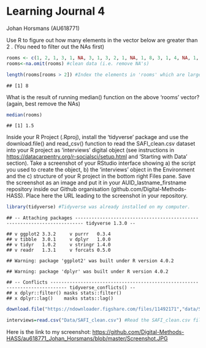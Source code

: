 Learning Journal 4
================
Johan Horsmans (AU618771)

Use R to figure out how many elements in the vector below are greater
than 2 . (You need to filter out the NAs
first)

``` r
rooms <- c(1, 2, 1, 3, 1, NA, 3, 1, 3, 2, 1, NA, 1, 8, 3, 1, 4, NA, 1, 3, 1, 2, 1, 7, 1, NA) #Create the rooms data objet
rooms<-na.omit(rooms) #clean data (i.e. remove NA's)

length(rooms[rooms > 2]) #Index the elements in 'rooms' which are larger than 2 and take the length of these elements.
```

    ## [1] 8

What is the result of running median() function on the above ‘rooms’
vector? (again, best remove the NAs)

``` r
median(rooms)
```

    ## [1] 1.5

Inside your R Project (.Rproj), install the ‘tidyverse’ package and use
the download.file() and read\_csv() function to read the SAFI\_clean.csv
dataset into your R project as ‘interviews’ digital object (see
instructions in <https://datacarpentry.org/r-socialsci/setup.html> and
‘Starting with Data’ section). Take a screenshot of your RStudio
interface showing a) the script you used to create the object, b) the
‘interviews’ object in the Environment and the c) structure of your R
project in the bottom right Files pane. Save the screenshot as an image
and put it in your AUID\_lastname\_firstname repository inside our
Github organisation (github.com/Digital-Methods-HASS). Place here the
URL leading to the screenshot in your
    repository.

``` r
library(tidyverse) #Tidyverse was already installed on my computer.
```

    ## -- Attaching packages ------------------------------------------------------------------------- tidyverse 1.3.0 --

    ## v ggplot2 3.3.2     v purrr   0.3.4
    ## v tibble  3.0.1     v dplyr   1.0.0
    ## v tidyr   1.0.2     v stringr 1.4.0
    ## v readr   1.3.1     v forcats 0.5.0

    ## Warning: package 'ggplot2' was built under R version 4.0.2

    ## Warning: package 'dplyr' was built under R version 4.0.2

    ## -- Conflicts ---------------------------------------------------------------------------- tidyverse_conflicts() --
    ## x dplyr::filter() masks stats::filter()
    ## x dplyr::lag()    masks stats::lag()

``` r
download.file("https://ndownloader.figshare.com/files/11492171","data/SAFI_clean.csv",mode="wb") #Download data to the "data" folder in my repository/working directory.

interviews=read.csv("Data/SAFI_clean.csv") #Read the SAFI_clean.csv file and save it as an object named "interviews".
```

Here is the link to my screenshot:
<https://github.com/Digital-Methods-HASS/au618771_Johan_Horsmans/blob/master/Screenshot.JPG>
